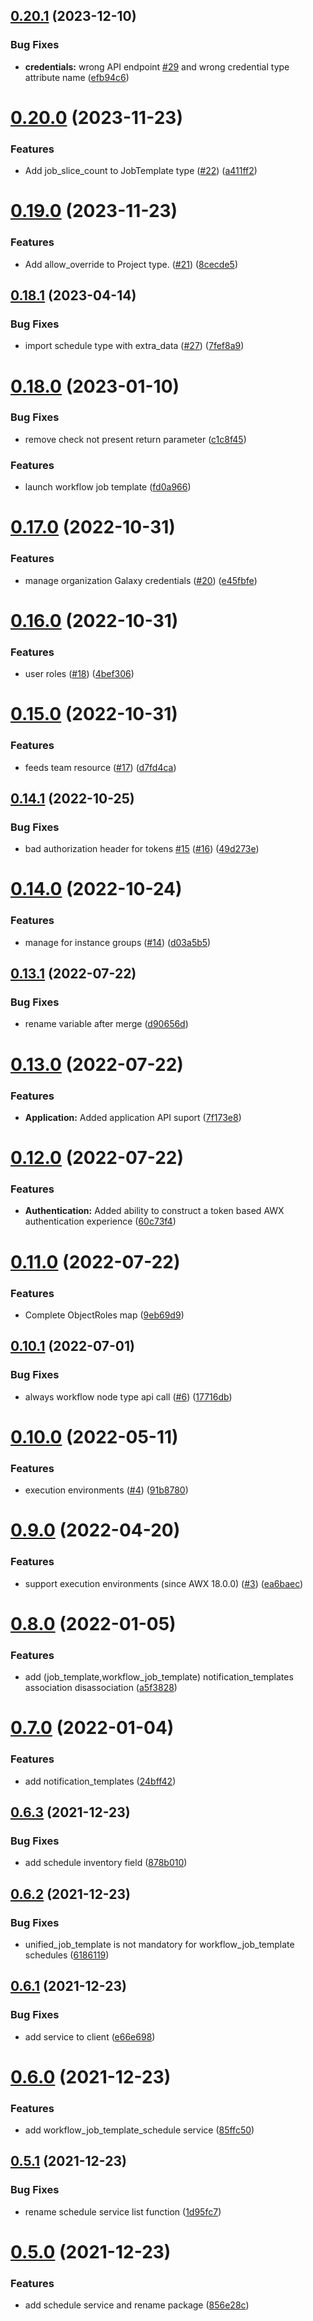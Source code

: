 ## [0.20.1](https://github.com/denouche/goawx/compare/v0.20.0...v0.20.1) (2023-12-10)


### Bug Fixes

* **credentials:** wrong API endpoint [#29](https://github.com/denouche/goawx/issues/29) and wrong credential type attribute name ([efb94c6](https://github.com/denouche/goawx/commit/efb94c635bd7e4def4c9ed5fbc8d768282208223))

# [0.20.0](https://github.com/denouche/goawx/compare/v0.19.0...v0.20.0) (2023-11-23)


### Features

* Add job_slice_count to JobTemplate type ([#22](https://github.com/denouche/goawx/issues/22)) ([a411ff2](https://github.com/denouche/goawx/commit/a411ff21bba05bb90fe903ad96fece94e4b624a0))

# [0.19.0](https://github.com/denouche/goawx/compare/v0.18.1...v0.19.0) (2023-11-23)


### Features

* Add allow_override to Project type. ([#21](https://github.com/denouche/goawx/issues/21)) ([8cecde5](https://github.com/denouche/goawx/commit/8cecde562304868daaefe1ec2d20a880cfeba943))

## [0.18.1](https://github.com/denouche/goawx/compare/v0.18.0...v0.18.1) (2023-04-14)


### Bug Fixes

* import schedule type with extra_data ([#27](https://github.com/denouche/goawx/issues/27)) ([7fef8a9](https://github.com/denouche/goawx/commit/7fef8a983d4c8a1ecd59370238032d9d2885611c))

# [0.18.0](https://github.com/denouche/goawx/compare/v0.17.0...v0.18.0) (2023-01-10)


### Bug Fixes

* remove check not present return parameter ([c1c8f45](https://github.com/denouche/goawx/commit/c1c8f453b3cc2a5818082fcdf852560345bd2571))


### Features

* launch workflow job template ([fd0a966](https://github.com/denouche/goawx/commit/fd0a9665f5ca16a30b340153c83af505855c4ec9))

# [0.17.0](https://github.com/denouche/goawx/compare/v0.16.0...v0.17.0) (2022-10-31)


### Features

* manage organization Galaxy credentials ([#20](https://github.com/denouche/goawx/issues/20)) ([e45fbfe](https://github.com/denouche/goawx/commit/e45fbfe3cdb6ccabcb071b2a3a7393c9f671cdda))

# [0.16.0](https://github.com/denouche/goawx/compare/v0.15.0...v0.16.0) (2022-10-31)


### Features

* user roles ([#18](https://github.com/denouche/goawx/issues/18)) ([4bef306](https://github.com/denouche/goawx/commit/4bef306525626c7e82128dc73dcf092d5198be29))

# [0.15.0](https://github.com/denouche/goawx/compare/v0.14.1...v0.15.0) (2022-10-31)


### Features

* feeds team resource ([#17](https://github.com/denouche/goawx/issues/17)) ([d7fd4ca](https://github.com/denouche/goawx/commit/d7fd4ca550c03449c5db4d147ff93880639d7442))

## [0.14.1](https://github.com/denouche/goawx/compare/v0.14.0...v0.14.1) (2022-10-25)


### Bug Fixes

* bad authorization header for tokens [#15](https://github.com/denouche/goawx/issues/15) ([#16](https://github.com/denouche/goawx/issues/16)) ([49d273e](https://github.com/denouche/goawx/commit/49d273e4b9dedd877eba9c526ac0e8c06b9839d4))

# [0.14.0](https://github.com/denouche/goawx/compare/v0.13.1...v0.14.0) (2022-10-24)


### Features

* manage for instance groups ([#14](https://github.com/denouche/goawx/issues/14)) ([d03a5b5](https://github.com/denouche/goawx/commit/d03a5b5792b55056b0fe2e9be44b9e4f511c251c))

## [0.13.1](https://github.com/denouche/goawx/compare/v0.13.0...v0.13.1) (2022-07-22)


### Bug Fixes

* rename variable after merge ([d90656d](https://github.com/denouche/goawx/commit/d90656d07388b39f867b1878204e3193ed95e1b5))

# [0.13.0](https://github.com/denouche/goawx/compare/v0.12.0...v0.13.0) (2022-07-22)


### Features

* **Application:** Added application API suport ([7f173e8](https://github.com/denouche/goawx/commit/7f173e8e4c2f05845c5589ce99bf938a7805bf89))

# [0.12.0](https://github.com/denouche/goawx/compare/v0.11.0...v0.12.0) (2022-07-22)


### Features

* **Authentication:** Added ability to construct a token based AWX authentication experience ([60c73f4](https://github.com/denouche/goawx/commit/60c73f4855bd7aebe2bd5565905fa1c1ce4ff937))

# [0.11.0](https://github.com/denouche/goawx/compare/v0.10.1...v0.11.0) (2022-07-22)


### Features

* Complete ObjectRoles map ([9eb69d9](https://github.com/denouche/goawx/commit/9eb69d942d1d55d9d7e80967119809cf6cb0b482))

## [0.10.1](https://github.com/denouche/goawx/compare/v0.10.0...v0.10.1) (2022-07-01)


### Bug Fixes

* always workflow node type api call ([#6](https://github.com/denouche/goawx/issues/6)) ([17716db](https://github.com/denouche/goawx/commit/17716dbc2b0b042cfd42969f40043f6638db6352))

# [0.10.0](https://github.com/denouche/goawx/compare/v0.9.0...v0.10.0) (2022-05-11)


### Features

* execution environments ([#4](https://github.com/denouche/goawx/issues/4)) ([91b8780](https://github.com/denouche/goawx/commit/91b8780e8d496b6c8f2467360dd332216276c9df))

# [0.9.0](https://github.com/denouche/goawx/compare/v0.8.0...v0.9.0) (2022-04-20)


### Features

* support execution environments (since AWX 18.0.0) ([#3](https://github.com/denouche/goawx/issues/3)) ([ea6baec](https://github.com/denouche/goawx/commit/ea6baecaa65b98e4b2f627618a565ad3189c953b))

# [0.8.0](https://github.com/denouche/goawx/compare/v0.7.0...v0.8.0) (2022-01-05)


### Features

* add (job_template,workflow_job_template) notification_templates association disassociation ([a5f3828](https://github.com/denouche/goawx/commit/a5f382810811bac8dec0fac20045433a6c9ea7b4))

# [0.7.0](https://github.com/denouche/goawx/compare/v0.6.3...v0.7.0) (2022-01-04)


### Features

* add notification_templates ([24bff42](https://github.com/denouche/goawx/commit/24bff42c6c5573e17f213422c1bcf170ac2626a9))

## [0.6.3](https://github.com/denouche/goawx/compare/v0.6.2...v0.6.3) (2021-12-23)


### Bug Fixes

* add schedule inventory field ([878b010](https://github.com/denouche/goawx/commit/878b01024ec7e6c03d500bae1e5674cba8b3f964))

## [0.6.2](https://github.com/denouche/goawx/compare/v0.6.1...v0.6.2) (2021-12-23)


### Bug Fixes

* unified_job_template is not mandatory for workflow_job_template schedules ([6186119](https://github.com/denouche/goawx/commit/618611919a98ac6dcb0b985d293c12df24c5ba2e))

## [0.6.1](https://github.com/denouche/goawx/compare/v0.6.0...v0.6.1) (2021-12-23)


### Bug Fixes

* add service to client ([e66e698](https://github.com/denouche/goawx/commit/e66e698ab737d913d6b2a58baa28771c796f2117))

# [0.6.0](https://github.com/denouche/goawx/compare/v0.5.1...v0.6.0) (2021-12-23)


### Features

* add workflow_job_template_schedule service ([85ffc50](https://github.com/denouche/goawx/commit/85ffc5016ad3636da84e0abc2c53aa4138c7034c))

## [0.5.1](https://github.com/denouche/goawx/compare/v0.5.0...v0.5.1) (2021-12-23)


### Bug Fixes

* rename schedule service list function ([1d95fc7](https://github.com/denouche/goawx/commit/1d95fc7ec4b7fd8e421498d05e47d65711912db3))

# [0.5.0](https://github.com/denouche/goawx/compare/v0.4.2...v0.5.0) (2021-12-23)


### Features

* add schedule service and rename package ([856e28c](https://github.com/denouche/goawx/commit/856e28c116cb3804e7e8dc807fd167674db53bfe))
